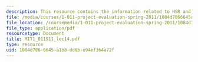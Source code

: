 ```yaml
---
description: This resource contains the information related to HSR and U.S.
file: /media/courses/1-011-project-evaluation-spring-2011/1084d7866645a1b8dd6be94ef364a72f_MIT1_011S11_lec14.pdf
file_location: /coursemedia/1-011-project-evaluation-spring-2011/1084d7866645a1b8dd6be94ef364a72f_MIT1_011S11_lec14.pdf
file_type: application/pdf
resourcetype: Document
title: MIT1_011S11_lec14.pdf
type: resource
uid: 1084d786-6645-a1b8-dd6b-e94ef364a72f
---
```

